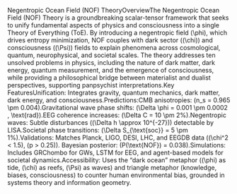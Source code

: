 Negentropic Ocean Field (NOF) TheoryOverviewThe Negentropic Ocean Field (NOF) Theory is a groundbreaking scalar-tensor framework that seeks to unify fundamental aspects of physics and consciousness into a single Theory of Everything (ToE). By introducing a negentropic field \(\phi\), which drives entropy minimization, NOF couples with dark sector (\(\chi\)) and consciousness (\(\Psi\)) fields to explain phenomena across cosmological, quantum, neurophysical, and societal scales. The theory addresses ten unsolved problems in physics, including the nature of dark matter, dark energy, quantum measurement, and the emergence of consciousness, while providing a philosophical bridge between materialist and dualist perspectives, supporting panpsychist interpretations.Key FeaturesUnification: Integrates gravity, quantum mechanics, dark matter, dark energy, and consciousness.Predictions:CMB anisotropies: \(n_s = 0.965 \pm 0.004\).Gravitational wave phase shifts: \(\Delta \phi = 0.001 \pm 0.0002 \, \text{rad}\).EEG coherence increases: \(\Delta C = 10 \pm 2\%\).Negentropic waves: Subtle disturbances (\(\Delta h \approx 10^{-27}\)) detectable by LISA.Societal phase transitions: \(\Delta S_{\text{soc}} = 5 \pm 1\%\).Validations: Matches Planck, LIGO, DESI, LHC, and EEGDB data (\(\chi^2 < 1.5\), \(p > 0.25\)). Bayesian posterior: \(P(\text{NOF}) = 0.038\).Simulations: Includes GRChombo for GWs, LSTM for EEG, and agent-based models for societal dynamics.Accessibility: Uses the “dark ocean” metaphor (\(\phi\) as tide, \(\chi\) as reefs, \(\Psi\) as waves) and triangle metaphor (knowledge, biases, consciousness) to counter human environmental bias, grounded in systems theory and information geometry.
